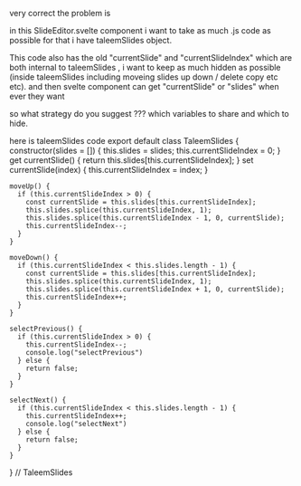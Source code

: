 
very correct the problem is 

in this SlideEditor.svelte component i want to take as much .js code as possible
for that i have taleemSlides object.

This code also has the old "currentSlide" and "currentSlideIndex" which are both internal to taleemSlides , i want to keep as much hidden as possible (inside taleemSlides including moveing slides up down / delete copy etc etc). and then svelte component can get "currentSlide" or "slides" when ever they want 

so what strategy do you suggest ??? which variables to share and which to hide.

here is taleemSlides code
export default class TaleemSlides {
    constructor(slides = []) {
      this.slides = slides;
      this.currentSlideIndex = 0;
    }
    get currentSlide() {
      return this.slides[this.currentSlideIndex];
    }
    set currentSlide(index) {
      this.currentSlideIndex = index;
    }
  
    moveUp() {
      if (this.currentSlideIndex > 0) {
        const currentSlide = this.slides[this.currentSlideIndex];
        this.slides.splice(this.currentSlideIndex, 1);
        this.slides.splice(this.currentSlideIndex - 1, 0, currentSlide);
        this.currentSlideIndex--;
      }
    }
  
    moveDown() {
      if (this.currentSlideIndex < this.slides.length - 1) {
        const currentSlide = this.slides[this.currentSlideIndex];
        this.slides.splice(this.currentSlideIndex, 1);
        this.slides.splice(this.currentSlideIndex + 1, 0, currentSlide);
        this.currentSlideIndex++;
      }
    }
  
    selectPrevious() {
      if (this.currentSlideIndex > 0) {
        this.currentSlideIndex--;
        console.log("selectPrevious")
      } else {
        return false;
      }
    }
  
    selectNext() {
      if (this.currentSlideIndex < this.slides.length - 1) {
        this.currentSlideIndex++;
        console.log("selectNext")
      } else {
        return false;
      }
    }
  } // TaleemSlides